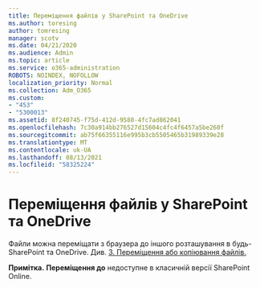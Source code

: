 ```yaml
---
title: Переміщення файлів у SharePoint та OneDrive
ms.author: toresing
author: tomresing
manager: scotv
ms.date: 04/21/2020
ms.audience: Admin
ms.topic: article
ms.service: o365-administration
ROBOTS: NOINDEX, NOFOLLOW
localization_priority: Normal
ms.collection: Adm_O365
ms.custom:
- "453"
- "5300013"
ms.assetid: 8f240745-f75d-412d-9588-4fc7ad862041
ms.openlocfilehash: 7c30a914bb276527d15604c4fc4f6457a5be260f
ms.sourcegitcommit: ab75f66355116e995b3cb5505465b31989339e28
ms.translationtype: MT
ms.contentlocale: uk-UA
ms.lasthandoff: 08/13/2021
ms.locfileid: "58325224"
---
```

# <a name="move-files-in-sharepoint-and-onedrive"></a>Переміщення файлів у SharePoint та OneDrive

Файли можна переміщати з браузера до іншого розташування в будь-SharePoint та OneDrive. Див. [3. Переміщення або копіювання файлів.](https://support.microsoft.com/office/move-or-copy-files-in-sharepoint-00e2f483-4df3-46be-a861-1f5f0c1a87bc?ui=en-US&rs=en-US&ad=US)


**Примітка.** **Переміщення до** недоступне в класичній версії SharePoint Online.
  
